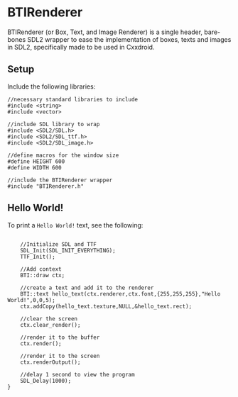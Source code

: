 # BTIRenderer
BTIRenderer (or Box, Text, and Image Renderer) is a single header, bare-bones SDL2 wrapper to ease the implementation of boxes, texts and images in SDL2, specifically made to be used in Cxxdroid.
## Setup
Include the following libraries:
```
//necessary standard libraries to include
#include <string>
#include <vector>

//include SDL library to wrap
#include <SDL2/SDL.h>
#include <SDL2/SDL_ttf.h>
#include <SDL2/SDL_image.h>

//define macros for the window size
#define HEIGHT 600
#define WIDTH 600

//include the BTIRenderer wrapper
#include "BTIRenderer.h"
```

## Hello World!
To print a `Hello World!` text, see the following:
```

	//Initialize SDL and TTF
	SDL_Init(SDL_INIT_EVERYTHING);
	TTF_Init();
	
	//Add context
	BTI::draw ctx;
	
	//create a text and add it to the renderer
	BTI::text hello_text(ctx.renderer,ctx.font,{255,255,255},"Hello World!",0,0,5);
	ctx.addCopy(hello_text.texture,NULL,&hello_text.rect);
	
	//clear the screen
	ctx.clear_render();
	
	//render it to the buffer
	ctx.render();
	
	//render it to the screen
	ctx.renderOutput();
	
	//delay 1 second to view the program
	SDL_Delay(1000);
}
```
